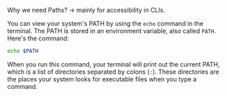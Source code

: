 Why we need Paths? -> mainly for accessibility in CLIs.

You can view your system's PATH by using the `echo` command in the terminal. The PATH is stored in an environment variable, also called `PATH`. Here's the command:

```bash
echo $PATH
```

When you run this command, your terminal will print out the current PATH, which is a list of directories separated by colons (`:`). These directories are the places your system looks for executable files when you type a command.